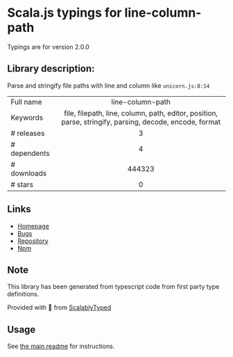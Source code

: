 
# Scala.js typings for line-column-path

Typings are for version 2.0.0

## Library description:
Parse and stringify file paths with line and column like `unicorn.js:8:14`

|                    |                 |
| ------------------ | :-------------: |
| Full name          | line-column-path |
| Keywords           | file, filepath, line, column, path, editor, position, parse, stringify, parsing, decode, encode, format |
| # releases         | 3 |
| # dependents       | 4 |
| # downloads        | 444323 |
| # stars            | 0 |

## Links
- [Homepage](https://github.com/sindresorhus/line-column-path#readme)
- [Bugs](https://github.com/sindresorhus/line-column-path/issues)
- [Repository](https://github.com/sindresorhus/line-column-path)
- [Npm](https://www.npmjs.com/package/line-column-path)
    


## Note
This library has been generated from typescript code from first party type definitions.

Provided with :purple_heart: from [ScalablyTyped](https://github.com/oyvindberg/ScalablyTyped)

## Usage
See [the main readme](../../readme.md) for instructions.


